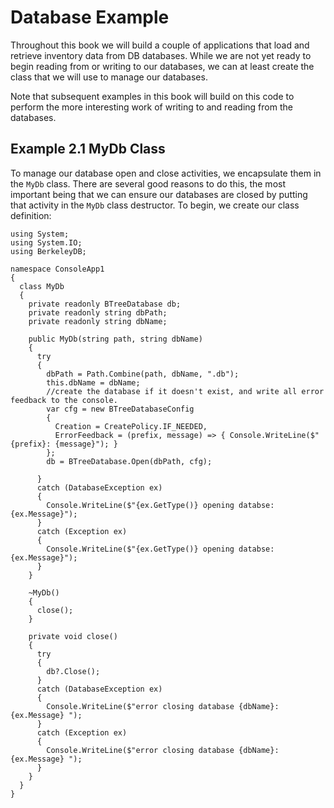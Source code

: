 # Database Example

Throughout this book we will build a couple of applications that load and retrieve inventory data from DB databases. While we are not yet ready to begin reading from or writing to our databases, we can at least create the class that we will use to manage our databases. 

Note that subsequent examples in this book will build on this code to perform the more interesting work of writing to and reading from the databases. 

## Example 2.1 MyDb Class 
To manage our database open and close activities, we encapsulate them in the `MyDb` class. There are several good reasons to do this, the most important being that we can ensure our databases are closed by putting that activity in the `MyDb` class destructor. 
To begin, we create our class definition: 

```
using System;
using System.IO;
using BerkeleyDB;

namespace ConsoleApp1
{
  class MyDb
  {
    private readonly BTreeDatabase db;
    private readonly string dbPath;
    private readonly string dbName;

    public MyDb(string path, string dbName)
    {
      try
      {
        dbPath = Path.Combine(path, dbName, ".db");
        this.dbName = dbName;
        //create the database if it doesn't exist, and write all error feedback to the console.
        var cfg = new BTreeDatabaseConfig
        {
          Creation = CreatePolicy.IF_NEEDED,
          ErrorFeedback = (prefix, message) => { Console.WriteLine($"{prefix}: {message}"); }
        };
        db = BTreeDatabase.Open(dbPath, cfg);

      }
      catch (DatabaseException ex)
      {
        Console.WriteLine($"{ex.GetType()} opening databse: {ex.Message}");
      }
      catch (Exception ex)
      {
        Console.WriteLine($"{ex.GetType()} opening databse: {ex.Message}");
      }
    }

    ~MyDb()
    {
      close();
    }

    private void close()
    {
      try
      {
        db?.Close();
      }
      catch (DatabaseException ex)
      {
        Console.WriteLine($"error closing database {dbName}: {ex.Message} ");
      }
      catch (Exception ex)
      {
        Console.WriteLine($"error closing database {dbName}: {ex.Message} ");
      }
    }
  }
}
```